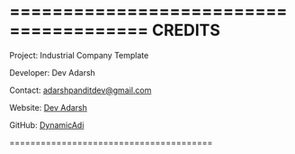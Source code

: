 =======================================
            CREDITS
=======================================

Project: Industrial Company Template

Developer: Dev Adarsh

Contact: adarshpanditdev@gmail.com

Website: [Dev Adarsh]('https://devadarsh.me')

GitHub: [DynamicAdi]('https://github.com/DynamicAdi)

=======================================
